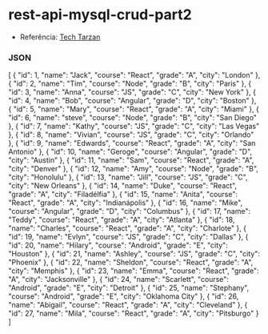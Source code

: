 # rest-api-mysql-crud-part2

 - Referência: <a href="https://www.youtube.com/watch?v=kfGqemEQVWs&t=287s&ab_channel=TechTarzan">
Tech Tarzan<a/>
  
  <h3>JSON</h3>
  [
    { "id": 1, "name": "Jack", "course": "React", "grade": "A", "city": "London" },
    { "id": 2, "name": "Tim", "course": "Node", "grade": "B", "city": "Paris" },
    { "id": 3, "name": "Anna", "course": "JS", "grade": "C", "city": "New York" },
    { "id": 4, "name": "Bob", "course": "Angular", "grade": "D", "city": "Boston" },
    { "id": 5, "name": "Mary", "course": "React", "grade": "A", "city": "Miami" },
    { "id": 6, "name": "steve", "course": "Node", "grade": "B", "city": "San Diego" },
    { "id": 7, "name": "Kathy", "course": "JS", "grade": "C", "city": "Las Vegas" },
    { "id": 8, "name": "Vivian", "course": "JS", "grade": "C", "city": "Orlando" },
    { "id": 9, "name": "Edwards", "course": "React", "grade": "A", "city": "San Antonio" },
    { "id": 10, "name": "Geroge", "course": "Angular", "grade": "D", "city": "Austin" },
    { "id": 11, "name": "Sam", "course": "React", "grade": "A", "city": "Denver" },
    { "id": 12, "name": "Amy", "course": "Node", "grade": "B", "city": "Honolulu" },
    { "id": 13, "name": "Jill", "course": "JS", "grade": "C", "city": "New Orleans" },
    { "id": 14, "name": "Duke", "course": "React", "grade": "A", "city": "Filadélfia" },
    { "id": 15, "name": "Anita", "course": "React", "grade": "A", "city": "Indianápolis" },
    { "id": 16, "name": "Mike", "course": "Angular", "grade": "D", "city": "Columbus" },
    { "id": 17, "name": "Teddy", "course": "React", "grade": "A", "city": "Atlanta" },
    { "id": 18, "name": "Charles", "course": "React", "grade": "A", "city": "Charlote" },
    { "id": 19, "name": "Evlyn", "course": "JS", "grade": "C", "city": "Dallas" },
    { "id": 20, "name": "Hilary", "course": "Android", "grade": "E", "city": "Houston" },
    { "id": 21, "name": "Ashley", "course": "JS", "grade": "C", "city": "Phoenix" },
    { "id": 22, "name": "Sheldon", "course": "React", "grade": "A", "city": "Memphis" },
    { "id": 23, "name": "Emma", "course": "React", "grade": "A", "city": "Jacksonville" },
    { "id": 24, "name": "Scarlett", "course": "Android", "grade": "E", "city": "Detroit" },
    { "id": 25, "name": "Stephany", "course": "Android", "grade": "E", "city": "Oklahoma City" },
    { "id": 26, "name": "Abigail", "course": "React", "grade": "A", "city": "Cleveland" },
    { "id": 27, "name": "Mila", "course": "React", "grade": "A", "city": "Pitsburgo" }
]
